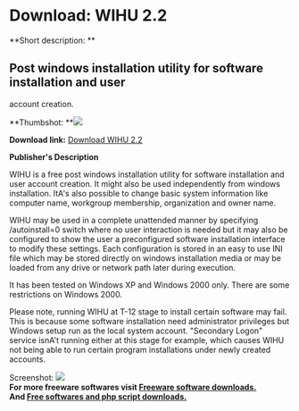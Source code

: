 # Download: WIHU 2.2

**Short description: **

## Post windows installation utility for software installation and user
account creation.

  
**Thumbshot: **![](http://www.freewarefiles.com/screenshot/wihu_md.gif)   
  
**Download link:** [Download WIHU 2.2](http://freesoftwares.boysofts.com/WIHU_program_21715.html)  
  

**Publisher's Description**  
  

WIHU is a free post windows installation utility for software installation and
user account creation. It might also be used independently from windows
installation. ItA's also possible to change basic system information like
computer name, workgroup membership, organization and owner name.

WIHU may be used in a complete unattended manner by specifying /autoinstall=0
switch where no user interaction is needed but it may also be configured to
show the user a preconfigured software installation interface to modify these
settings. Each configuration is stored in an easy to use INI file which may be
stored directly on windows installation media or may be loaded from any drive
or network path later during execution.

It has been tested on Windows XP and Windows 2000 only. There are some
restrictions on Windows 2000.

Please note, running WIHU at T-12 stage to install certain software may fail.
This is because some software installation need administrator privileges but
Windows setup run as the local system account. "Secondary Logon" service
isnA't running either at this stage for example, which causes WIHU not being
able to run certain program installations under newly created accounts.

  
  
Screenshot: ![](http://www.freewarefiles.com/screenshot/wihu.gif)  
**For more freeware softwares visit [Freeware software downloads.](http://freesoftwares.boysofts.com/)**   
**And [Free softwares and php script downloads.](http://www.boysofts.com/)**

